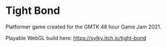 # Tight Bond
Platformer game created for the GMTK 48 hour Game Jam 2021. 

Playable WebGL build here: https://sylky.itch.io/tight-bond
